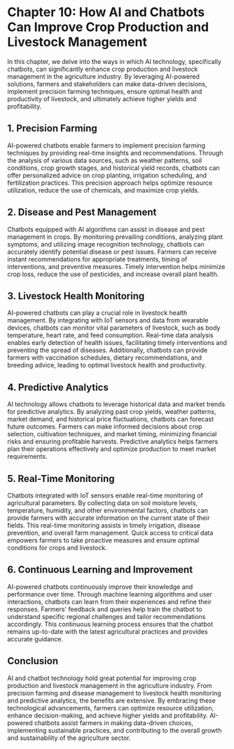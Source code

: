 Chapter 10: How AI and Chatbots Can Improve Crop Production and Livestock Management
====================================================================================

In this chapter, we delve into the ways in which AI technology, specifically chatbots, can significantly enhance crop production and livestock management in the agriculture industry. By leveraging AI-powered solutions, farmers and stakeholders can make data-driven decisions, implement precision farming techniques, ensure optimal health and productivity of livestock, and ultimately achieve higher yields and profitability.

**1. Precision Farming**
------------------------

AI-powered chatbots enable farmers to implement precision farming techniques by providing real-time insights and recommendations. Through the analysis of various data sources, such as weather patterns, soil conditions, crop growth stages, and historical yield records, chatbots can offer personalized advice on crop planting, irrigation scheduling, and fertilization practices. This precision approach helps optimize resource utilization, reduce the use of chemicals, and maximize crop yields.

**2. Disease and Pest Management**
----------------------------------

Chatbots equipped with AI algorithms can assist in disease and pest management in crops. By monitoring prevailing conditions, analyzing plant symptoms, and utilizing image recognition technology, chatbots can accurately identify potential disease or pest issues. Farmers can receive instant recommendations for appropriate treatments, timing of interventions, and preventive measures. Timely intervention helps minimize crop loss, reduce the use of pesticides, and increase overall plant health.

**3. Livestock Health Monitoring**
----------------------------------

AI-powered chatbots can play a crucial role in livestock health management. By integrating with IoT sensors and data from wearable devices, chatbots can monitor vital parameters of livestock, such as body temperature, heart rate, and feed consumption. Real-time data analysis enables early detection of health issues, facilitating timely interventions and preventing the spread of diseases. Additionally, chatbots can provide farmers with vaccination schedules, dietary recommendations, and breeding advice, leading to optimal livestock health and productivity.

**4. Predictive Analytics**
---------------------------

AI technology allows chatbots to leverage historical data and market trends for predictive analytics. By analyzing past crop yields, weather patterns, market demand, and historical price fluctuations, chatbots can forecast future outcomes. Farmers can make informed decisions about crop selection, cultivation techniques, and market timing, minimizing financial risks and ensuring profitable harvests. Predictive analytics helps farmers plan their operations effectively and optimize production to meet market requirements.

**5. Real-Time Monitoring**
---------------------------

Chatbots integrated with IoT sensors enable real-time monitoring of agricultural parameters. By collecting data on soil moisture levels, temperature, humidity, and other environmental factors, chatbots can provide farmers with accurate information on the current state of their fields. This real-time monitoring assists in timely irrigation, disease prevention, and overall farm management. Quick access to critical data empowers farmers to take proactive measures and ensure optimal conditions for crops and livestock.

**6. Continuous Learning and Improvement**
------------------------------------------

AI-powered chatbots continuously improve their knowledge and performance over time. Through machine learning algorithms and user interactions, chatbots can learn from their experiences and refine their responses. Farmers' feedback and queries help train the chatbot to understand specific regional challenges and tailor recommendations accordingly. This continuous learning process ensures that the chatbot remains up-to-date with the latest agricultural practices and provides accurate guidance.

**Conclusion**
--------------

AI and chatbot technology hold great potential for improving crop production and livestock management in the agriculture industry. From precision farming and disease management to livestock health monitoring and predictive analytics, the benefits are extensive. By embracing these technological advancements, farmers can optimize resource utilization, enhance decision-making, and achieve higher yields and profitability. AI-powered chatbots assist farmers in making data-driven choices, implementing sustainable practices, and contributing to the overall growth and sustainability of the agriculture sector.

